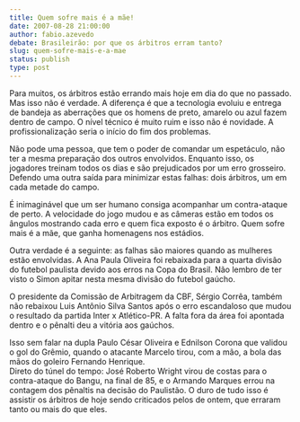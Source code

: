 ```yaml
---
title: Quem sofre mais é a mãe!
date: 2007-08-28 21:00:00
author: fabio.azevedo
debate: Brasileirão: por que os árbitros erram tanto?
slug: quem-sofre-mais-e-a-mae
status: publish 
type: post
---
```


Para muitos, os árbitros estão errando mais hoje em dia do que no passado. Mas isso não é verdade. A diferença é que a tecnologia evoluiu e entrega de bandeja as aberrações que os homens de preto, amarelo ou azul fazem dentro de campo. O nível técnico é muito ruim e isso não é novidade. A profissionalização seria o início do fim dos problemas.


Não pode uma pessoa, que tem o poder de comandar um espetáculo, não ter a mesma preparação dos outros envolvidos. Enquanto isso, os jogadores treinam todos os dias e são prejudicados por um erro grosseiro. Defendo uma outra saída para minimizar estas falhas: dois árbitros, um em cada metade do campo.


É inimaginável que um ser humano consiga acompanhar um contra-ataque de perto. A velocidade do jogo mudou e as câmeras estão em todos os ângulos mostrando cada erro e quem fica exposto é o árbitro. Quem sofre mais é a mãe, que ganha homenagens nos estádios. 


Outra verdade é a seguinte: as falhas são maiores quando as mulheres estão envolvidas. A Ana Paula Oliveira foi rebaixada para a quarta divisão do futebol paulista devido aos erros na Copa do Brasil. Não lembro de ter visto o Simon apitar nesta mesma divisão do futebol gaúcho. 


O presidente da Comissão de Arbitragem da CBF, Sérgio Corrêa, também não rebaixou Luis Antônio Silva Santos após o erro escandaloso que mudou o resultado da partida Inter x Atlético-PR. A falta fora da área foi apontada dentro e o pênalti deu a vitória aos gaúchos. 


Isso sem falar na dupla Paulo César Oliveira e Ednilson Corona que validou o gol do Grêmio, quando o atacante Marcelo tirou, com a mão, a bola das mãos do goleiro Fernando Henrique.   
Direto do túnel do tempo: José Roberto Wright virou de costas para o contra-ataque do Bangu, na final de 85, e o Armando Marques errou na contagem dos pênaltis na decisão do Paulistão. O duro de tudo isso é assistir os árbitros de hoje sendo criticados pelos de ontem, que erraram tanto ou mais do que eles. 


